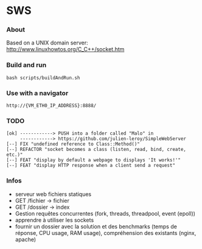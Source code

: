# SWS

### About
Based on a UNIX domain server: http://www.linuxhowtos.org/C_C++/socket.htm

### Build and run
```
bash scripts/buildAndRun.sh
```

### Use with a navigator
```
http://{VM_ETH0_IP_ADDRESS}:8888/
```


### TODO
```
[ok] ------------> PUSH into a folder called "Malo" in
     ------------> https://github.com/julien-leroy/SimpleWebServer
[--] FIX "undefined reference to Class::Method()"
[--] REFACTOR "socket becomes a class (listen, read, bind, create, etc.)"
[--] FEAT "display by default a webpage to displays 'It works!'"
[--] FEAT "display HTTP response when a client send a request"
```

### Infos
 - serveur web fichiers statiques
 - GET /fichier -> fichier
 - GET /dossier -> index
 - Gestion requêtes concurrentes (fork, threads, threadpool, event (epoll))
 - apprendre à utiliser les sockets
 - fournir un dossier avec la solution et des benchmarks (temps de réponse, CPU usage, RAM usage), compréhension des existants (nginx, apache)
